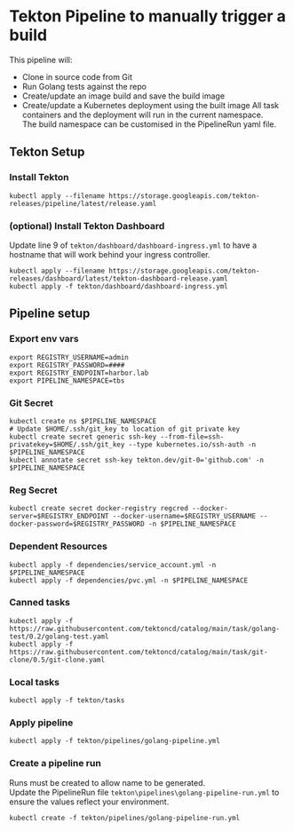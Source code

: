 # Tekton Pipeline to manually trigger a build
This pipeline will:
- Clone in source code from Git
- Run Golang tests against the repo
- Create/update an image build and save the build image
- Create/update a Kubernetes deployment using the built image
All task containers and the deployment will run in the current namespace.</br>
The build namespace can be customised in the PipelineRun yaml file.

## Tekton Setup

### Install Tekton

```
kubectl apply --filename https://storage.googleapis.com/tekton-releases/pipeline/latest/release.yaml
```
### (optional) Install Tekton Dashboard
Update line 9 of `tekton/dashboard/dashboard-ingress.yml` to have a hostname that will work behind your ingress controller.
```
kubectl apply --filename https://storage.googleapis.com/tekton-releases/dashboard/latest/tekton-dashboard-release.yaml
kubectl apply -f tekton/dashboard/dashboard-ingress.yml
```

## Pipeline setup

### Export env vars
```
export REGISTRY_USERNAME=admin
export REGISTRY_PASSWORD=####
export REGISTRY_ENDPOINT=harbor.lab
export PIPELINE_NAMESPACE=tbs
```

### Git Secret

```
kubectl create ns $PIPELINE_NAMESPACE
# Update $HOME/.ssh/git_key to location of git private key
kubectl create secret generic ssh-key --from-file=ssh-privatekey=$HOME/.ssh/git_key --type kubernetes.io/ssh-auth -n $PIPELINE_NAMESPACE
kubectl annotate secret ssh-key tekton.dev/git-0='github.com' -n $PIPELINE_NAMESPACE
```

### Reg Secret
```
kubectl create secret docker-registry regcred --docker-server=$REGISTRY_ENDPOINT --docker-username=$REGISTRY_USERNAME --docker-password=$REGISTRY_PASSWORD -n $PIPELINE_NAMESPACE
```

### Dependent Resources
```
kubectl apply -f dependencies/service_account.yml -n $PIPELINE_NAMESPACE
kubectl apply -f dependencies/pvc.yml -n $PIPELINE_NAMESPACE
```

### Canned tasks
```
kubectl apply -f https://raw.githubusercontent.com/tektoncd/catalog/main/task/golang-test/0.2/golang-test.yaml
kubectl apply -f https://raw.githubusercontent.com/tektoncd/catalog/main/task/git-clone/0.5/git-clone.yaml
```

### Local tasks
```
kubectl apply -f tekton/tasks
```

### Apply pipeline
```
kubectl apply -f tekton/pipelines/golang-pipeline.yml
```

### Create a pipeline run
Runs must be created to allow name to be generated.</br>
Update the PipelineRun file `tekton\pipelines\golang-pipeline-run.yml` to ensure the values reflect your environment.
```
kubectl create -f tekton/pipelines/golang-pipeline-run.yml
```